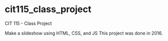 # cit115_class_project
CIT 115 - Class Project

Make a slideshow using HTML, CSS, and JS
This project was done in 2016.
